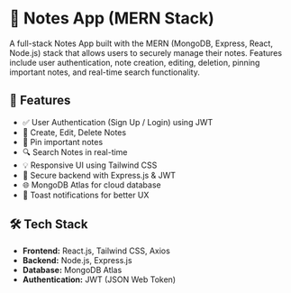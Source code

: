 # 📝 Notes App (MERN Stack)

A full-stack Notes App built with the MERN (MongoDB, Express, React, Node.js) stack that allows users to securely manage their notes. Features include user authentication, note creation, editing, deletion, pinning important notes, and real-time search functionality.

## 🚀 Features

- ✅ User Authentication (Sign Up / Login) using JWT
- 📝 Create, Edit, Delete Notes
- 📌 Pin important notes
- 🔍 Search Notes in real-time
- 💡 Responsive UI using Tailwind CSS
- 🔐 Secure backend with Express.js & JWT
- 🌐 MongoDB Atlas for cloud database
- 🔄 Toast notifications for better UX

## 🛠️ Tech Stack

- **Frontend:** React.js, Tailwind CSS, Axios
- **Backend:** Node.js, Express.js
- **Database:** MongoDB Atlas
- **Authentication:** JWT (JSON Web Token)


